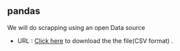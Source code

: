 ## pandas
We will do scrapping using an open Data source
- URL : [Click here](https://cadastre.data.gouv.fr/data/etalab-dvf/latest/csv/2020/full.csv.gz) to download the the file(CSV format) .
